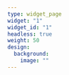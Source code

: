 ```yaml
---
type: widget_page
widget: "1"
widget_id: "1"
headless: true
weight: 50
design:
  background:
    image: ""
---
```

